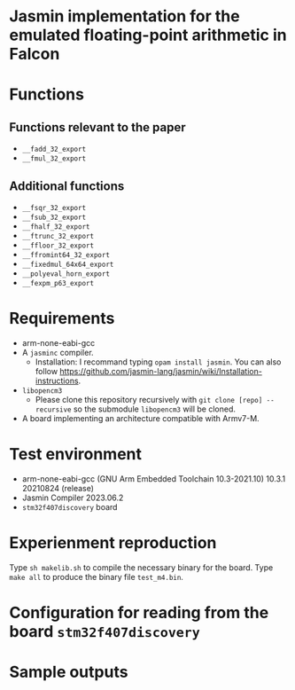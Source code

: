 
# Jasmin implementation for the emulated floating-point arithmetic in Falcon

# Functions

## Functions relevant to the paper
- `__fadd_32_export`
- `__fmul_32_export`

## Additional functions
- `__fsqr_32_export`
- `__fsub_32_export`
- `__fhalf_32_export`
- `__ftrunc_32_export`
- `__ffloor_32_export`
- `__ffromint64_32_export`
- `__fixedmul_64x64_export`
- `__polyeval_horn_export`
- `__fexpm_p63_export`

# Requirements
- arm-none-eabi-gcc
- A `jasminc` compiler.
    - Installation: I recommand typing `opam install jasmin`. You can also follow https://github.com/jasmin-lang/jasmin/wiki/Installation-instructions.
- `libopencm3`
    - Please clone this repository recursively with `git clone [repo] --recursive` so the submodule `libopencm3` will be cloned.
- A board implementing an architecture compatible with Armv7-M.

# Test environment
- arm-none-eabi-gcc (GNU Arm Embedded Toolchain 10.3-2021.10) 10.3.1 20210824 (release)
- Jasmin Compiler 2023.06.2
- `stm32f407discovery` board

# Experienment reproduction
Type `sh makelib.sh` to compile the necessary binary for the board.
Type `make all` to produce the binary file `test_m4.bin`.

# Configuration for reading from the board `stm32f407discovery`

# Sample outputs
